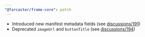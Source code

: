 ```yaml
---
"@farcaster/frame-core": patch
---
```


- Introduced new manifest metadata fields (see [discussions/191](https://github.com/farcasterxyz/miniapps/discussions/191))
- Deprecated `imageUrl` and `buttonTitle` (see [discussions/194](https://github.com/farcasterxyz/miniapps/discussions/194))
